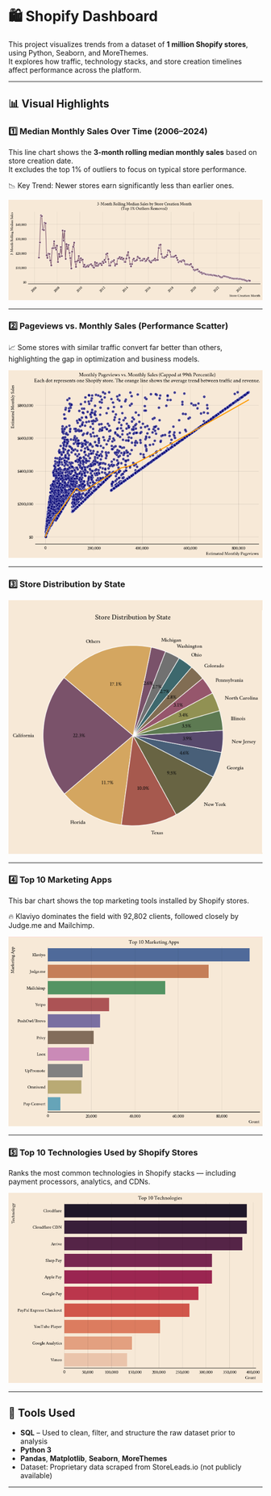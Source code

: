 # 🛍️ Shopify Dashboard

This project visualizes trends from a dataset of **1 million Shopify stores**, using Python, Seaborn, and MoreThemes.  
It explores how traffic, technology stacks, and store creation timelines affect performance across the platform.


---

## 📊 Visual Highlights



### 1️⃣ Median Monthly Sales Over Time (2006–2024)

This line chart shows the **3-month rolling median monthly sales** based on store creation date.  
It excludes the top 1% of outliers to focus on typical store performance.

📉 Key Trend: Newer stores earn significantly less than earlier ones.

![Line Chart](creationstore.png)

---

### 2️⃣ Pageviews vs. Monthly Sales (Performance Scatter)


📈 Some stores with similar traffic convert far better than others, highlighting the gap in optimization and business models.

![Scatter Plot](PageViewVSsales.png)

---

### 3️⃣ Store Distribution by State


![State Distribution](StateDistrubution.png)

---

### 4️⃣ Top 10 Marketing Apps

This bar chart shows the top marketing tools installed by Shopify stores.  

🔥 Klaviyo dominates the field with 92,802 clients, followed closely by Judge.me and Mailchimp.

![Top 10 Apps](Top10Apps.png)

---

### 5️⃣ Top 10 Technologies Used by Shopify Stores

Ranks the most common technologies in Shopify stacks — including payment processors, analytics, and CDNs.


![Top 10 Technologies](Top10Technologies.png)

---

## 🧰 Tools Used

- **SQL** – Used to clean, filter, and structure the raw dataset prior to analysis
- **Python 3**
- **Pandas**, **Matplotlib**, **Seaborn**, **MoreThemes**
- Dataset: Proprietary data scraped from StoreLeads.io (not publicly available)


---


